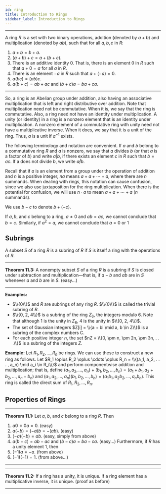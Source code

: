 ```yaml
---
id: ring
title: Introduction to Rings 
sidebar_label: Introduction to Rings
---
```


---

A ring $R$ is a set with two binary operations, addition (denoted by $a + b$) and multiplication (denoted by $ab$), such that for all $a, b, c$ in $R$:

1. $a + b = b + a$. 
2. $(a + b) + c = a + (b + c)$.
3. There is an additive identity $0$. That is, there is an element $0$ in $R$ such that $a + 0 = a$ for all $a$ in $R$.
4. There is an element $-a$ in $R$ such that $a + (-a) = 0$.
5. $a(bc) = (ab)c$.
6. $a(b + c) = ab + ac \text{ and } (b + c) a = ba + ca$.

---

So, a ring is an Abelian group under addition, also having an associative multiplication that is left and right distributive over addition.
Note that multiplication need not be commutative. When it is, we say
that the ring is commutative. Also, a ring need not have an identity under multiplication. A unity (or identity) in a ring is a nonzero element
that is an identity under multiplication. A nonzero element of a commutative ring with unity need not have a multiplicative inverse. When it
does, we say that it is a unit of the ring. Thus, $a$ is a unit if $a^{-1}$ exists.

The following terminology and notation are convenient. If $a$ and $b$ belong to a commutative ring $R$ and $a$ is nonzero, we say that $a$ divides $b$ (or that $a$ is a factor of $b$) and write $a | b$, if there exists an element $c$ in $R$ such that $b = ac$. If a does not divide $b$, we write $a \not | b$.

Recall that if $a$ is an element from a group under the operation of
addition and $n$ is a positive integer, $na$ means $a + a + \cdots + a$, where
there are $n$ summands. When dealing with rings, this notation can cause
confusion, since we also use juxtaposition for the ring multiplication. When there is the potential for confusion, we will use $n \cdot a$ to mean $a + a + \cdots + a$ ($n$ summands).

We use $b - c$ to denote $b + (-c)$.

If $a, b$, and $c$ belong to a ring, $a \neq 0$ and $ab = ac$, we cannot
conclude that $b = c$. Similarly, if $a^2 = a$, we cannot conclude that $a = 0 \text{ or } 1$


## Subrings

A subset $S$ of a ring $R$ is a subring of $R$ if $S$ is itself a ring with the operations of $R$.

---

**Theorem 11.3:** A nonempty subset $S$ of a ring $R$ is a subring if $S$ is closed under subtraction and multiplication—that is, if $a - b$ and $ab$ are in $S$ whenever $a$ and $b$ are in $S$. (easy...)

---

**Examples:** 

* $\\{0\\}$ and $R$ are subrings of any ring $R$. $\\{0\\}$ is called the trivial subring of $R$.
* $\\{0, 2, 4\\}$ is a subring of the ring $Z_6$, the integers modulo 6. Note that although 1 is the unity in $Z_6$, 4 is the unity in $\\{0, 2, 4\\}$. 
* The set of Gaussian integers $Z[i] = \\{a + bi \mid a, b \in Z\\}$ is a subring of the complex numbers C.
* For each positive integer $n$, the set $nZ = \\{0, \pm n, \pm 2n, \pm 3n, . . .\\}$ is a subring of the integers $Z$.






**Example:** Let $R_1, R_2, . . . , R_n$ be rings. We can use these to construct a new ring as follows. Let
$R_1 \oplus R_2 \oplus \cdots \oplus R_n = \\{(a_1, a_2, . . . , a_n) \mid a_i \in R_i\\}$ and perform componentwise addition and multiplication; that is, define $(a_1, a_2, . . . , a_n) + (b_1, b_2 , . . . , b_n) = (a_1 + b_1, a_2 + b_2, . . . , a_n + b_n)$ 
and
$(a_1, a_2, . . . , a_n)(b_1, b_2, . . . , b_n) = (a_1b_1, a_2b_2, . . . , a_nb_n)$.
This ring is called the direct sum of $R_1, R_2, . . . , R_n$.

## Properties of Rings

---

**Theorem 11.1:** Let $a$, $b$, and $c$ belong to a ring $R$. Then
1. $a0 = 0a = 0$. (easy)
2. $a(-b) = (-a)b = -(ab)$. (easy)
3. $(-a)(-b) = ab.$ (easy, simply from above)
4. $a(b - c) = ab - ac$ and $(b - c)a = ba - ca$. (easy...)
Furthermore, if $R$ has a unity element 1, then
5. $(-1)a = -a$. (from above)
6. $(-1)(-1) = 1$. (from above...)

---

---

**Theorem 11.2:** If a ring has a unity, it is unique. If a ring element has a multiplicative inverse, it is unique. (proof as before)

---





